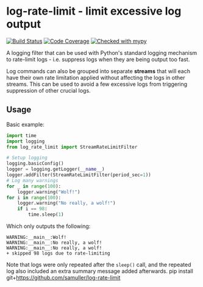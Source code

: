 # log-rate-limit - limit excessive log output

[![Build Status](https://github.com/samuller/log-rate-limit/actions/workflows/tests.yml/badge.svg)](https://github.com/samuller/log-rate-limit/actions/workflows/tests.yml)
[![Code Coverage](https://img.shields.io/badge/coverage-100%25-brightgreen)](https://github.com/samuller/pgmerge/actions)
[![Checked with mypy](https://img.shields.io/badge/mypy-strict-blue)](http://mypy-lang.org/)

A logging filter that can be used with Python's standard logging mechanism to rate-limit logs - i.e. suppress logs when they are being output too fast.

Log commands can also be grouped into separate **streams** that will each have their own rate limitation applied without affecting the logs in other streams. This can be used to avoid a few excessive logs from triggering suppression of other crucial logs.

## Usage

Basic example:
```python
import time
import logging
from log_rate_limit import StreamRateLimitFilter

# Setup logging
logging.basicConfig()
logger = logging.getLogger(__name__)
logger.addFilter(StreamRateLimitFilter(period_sec=1))
# Log many warnings
for _ in range(100):
    logger.warning("Wolf!")
for i in range(100):
    logger.warning("No really, a wolf!")
    if i == 98:
        time.sleep(1)
``` 
Which only outputs the following:
```
WARNING:__main__:Wolf!
WARNING:__main__:No really, a wolf!
WARNING:__main__:No really, a wolf!
+ skipped 98 logs due to rate-limiting
```
Note that logs were only repeated after the `sleep()` call, and the repeated log also included an extra summary message added afterwards.
    pip install git+https://github.com/samuller/log-rate-limit
